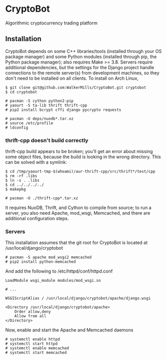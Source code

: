 # CryptoBot

Algorithmic cryptocurrency trading platform

## Installation

CryptoBot depends on some C++ libraries/tools (installed through your OS package manager) and some Python modules (installed through pip, the Python package manager); also requires Make >= 3.8. Servers require additional dependencies, but the settings for the Django project handle connections to the remote server(s) from development machines, so they don't need to be installed on all clients. To install on Arch Linux,

```
$ git clone git@github.com:WalkerMills/CryptoBot.git cryptobot
$ cd cryptobot

# pacman -S cython python2-pip
# yaourt -S ta-lib thrift thrift-cpp
# pip2 install bcrypt cffi django pycrypto requests

# pacman -U deps/nuodb*.tar.xz
# source /etc/profile
# ldconfig
```

### thrift-cpp doesn't build correctly

thrift-cpp build appears to be broken; you'll get an error about missing some object files, because the build is looking in the wrong directory. This can be solved with a symlink:

```
$ cd /tmp/yaourt-tmp-$(whoami)/aur-thrift-cpp/src/thrift*/test/cpp
$ rm -rf .libs
$ ln -s . .libs
$ cd ../../../../
$ makepkg

# pacman -U ./thrift-cpp*.tar.xz
```

It requires NuoDB, Thrift, and Cython to compile from source; to run a server, you also need Apache, mod_wsgi, Memcached, and there are additional configuration steps.

### Servers

This installation assumes that the git root for CryptoBot is located at /usr/local/django/cryptobot

```
# pacman -S apache mod_wsgi2 memcached
# pip2 install python-memcached
```

And add the following to /etc/httpd/conf/httpd.conf

```
LoadModule wsgi_module modules/mod_wsgi.so

# ...

WSGIScriptAlias / /usr/local/django/cryptobot/apache/django.wsgi

<Directory /usr/local/django/cryptobot/apache>
    Order allow,deny
    Allow from all
</Directory>
```

Now, enable and start the Apache and Memcached daemons

```
# systemctl enable httpd
# systemctl start httpd
# systemctl enable memcached
# systemctl start memcached
```


